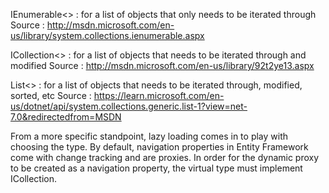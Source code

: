 IEnumerable<>  :  for a list of objects that only needs to be iterated through
Source : http://msdn.microsoft.com/en-us/library/system.collections.ienumerable.aspx

ICollection<> : for a list of objects that needs to be iterated through and modified
Source : http://msdn.microsoft.com/en-us/library/92t2ye13.aspx

List<> : for a list of objects that needs to be iterated through, modified, sorted, etc
Source : https://learn.microsoft.com/en-us/dotnet/api/system.collections.generic.list-1?view=net-7.0&redirectedfrom=MSDN

From a more specific standpoint, lazy loading comes in to play with choosing the type. By default, navigation properties in Entity Framework come with change tracking and are proxies. 
In order for the dynamic proxy to be created as a navigation property, the virtual type must implement ICollection.
